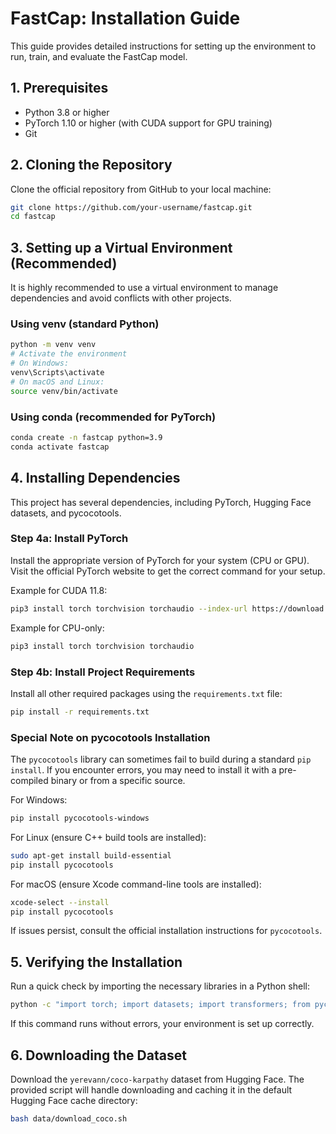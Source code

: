 # FastCap: Installation Guide

This guide provides detailed instructions for setting up the environment to run, train, and evaluate the FastCap model.

## 1. Prerequisites

* Python 3.8 or higher
* PyTorch 1.10 or higher (with CUDA support for GPU training)
* Git

## 2. Cloning the Repository

Clone the official repository from GitHub to your local machine:

```bash
git clone https://github.com/your-username/fastcap.git
cd fastcap
```

## 3. Setting up a Virtual Environment (Recommended)

It is highly recommended to use a virtual environment to manage dependencies and avoid conflicts with other projects.

### Using venv (standard Python)

```bash
python -m venv venv
# Activate the environment
# On Windows:
venv\Scripts\activate
# On macOS and Linux:
source venv/bin/activate
```

### Using conda (recommended for PyTorch)

```bash
conda create -n fastcap python=3.9
conda activate fastcap
```

## 4. Installing Dependencies

This project has several dependencies, including PyTorch, Hugging Face datasets, and pycocotools.

### Step 4a: Install PyTorch

Install the appropriate version of PyTorch for your system (CPU or GPU). Visit the official PyTorch website to get the correct command for your setup.

Example for CUDA 11.8:

```bash
pip3 install torch torchvision torchaudio --index-url https://download.pytorch.org/whl/cu118
```

Example for CPU-only:

```bash
pip3 install torch torchvision torchaudio
```

### Step 4b: Install Project Requirements

Install all other required packages using the `requirements.txt` file:

```bash
pip install -r requirements.txt
```

### Special Note on pycocotools Installation

The `pycocotools` library can sometimes fail to build during a standard `pip install`. If you encounter errors, you may need to install it with a pre-compiled binary or from a specific source.

For Windows:

```bash
pip install pycocotools-windows
```

For Linux (ensure C++ build tools are installed):

```bash
sudo apt-get install build-essential
pip install pycocotools
```

For macOS (ensure Xcode command-line tools are installed):

```bash
xcode-select --install
pip install pycocotools
```

If issues persist, consult the official installation instructions for `pycocotools`.

## 5. Verifying the Installation

Run a quick check by importing the necessary libraries in a Python shell:

```bash
python -c "import torch; import datasets; import transformers; from pycocoevalcap.cider.cider import Cider; print('All major libraries imported successfully!')"
```

If this command runs without errors, your environment is set up correctly.

## 6. Downloading the Dataset

Download the `yerevann/coco-karpathy` dataset from Hugging Face. The provided script will handle downloading and caching it in the default Hugging Face cache directory:

```bash
bash data/download_coco.sh
```

